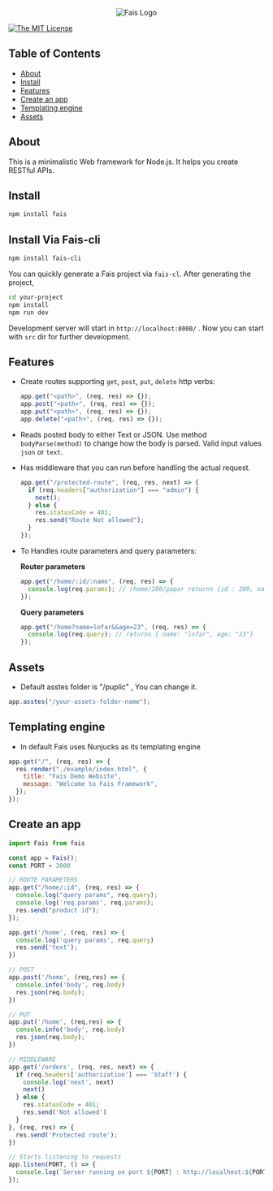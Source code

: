 <p align="center">
  <img src="https://github.com/Ekbal41/Fais/assets/103681582/6843a36d-674a-4d03-a071-cfbcdfd6e2cb" alt="Fais Logo"/>
</p>


[![The MIT License](https://img.shields.io/badge/license-MIT-orange.svg?color=blue&style=flat-square)](http://opensource.org/licenses/MIT)

## Table of Contents

- [About](#about)
- [Install](#install)
- [Features](#features)
- [Create an app](#create-an-app)
- [Templating engine](#templating-engine)
- [Assets](#assets)

## About

This is a minimalistic Web framework for Node.js. It helps you create RESTful APIs.

## Install

```bash
npm install fais
```
## Install Via Fais-cli

```bash
npm install fais-cli
```
You can quickly generate a Fais project via `fais-cl`. After generating the project,

```bash
cd your-project
npm install
npm run dev
```

Development server will start in `http://localhost:8000/` . Now you can start with `src` dir for further development.

## Features

- Create routes supporting `get`, `post`, `put`, `delete` http verbs:

  ```javascript
  app.get("<path>", (req, res) => {});
  app.post("<path>", (req, res) => {});
  app.put("<path>", (req, res) => {});
  app.delete("<path>", (req, res) => {});
  ```

- Reads posted body to either Text or JSON. Use method `bodyParse(method)` to change how the body is parsed. Valid input values `json` or `text`.
- Has middleware that you can run before handling the actual request.

  ```javascript
  app.get("/protected-route", (req, res, next) => {
    if (req.headers["authorization"] === "admin") {
      next();
    } else {
      res.statusCode = 401;
      res.send("Route Not allowed");
    }
  });
  ```

- To Handles route parameters and query parameters:

  **Router parameters**

  ```javascript
  app.get("/home/:id/:name", (req, res) => {
    console.log(req.params); // /home/200/papar returns {id : 200, name : papar}
  });
  ```

  **Query parameters**

  ```javascript
  app.get("/home?name=lofar&&age=23", (req, res) => {
    console.log(req.query); // returns { name: "lofar", age: "23"}
  });
  ```

## Assets

- Default asstes folder is "/puplic" , You can change it.

```javascript
app.asstes("/your-assets-folder-name");
```

## Templating engine

- In default Fais uses Nunjucks as its templating engine

```javascript
app.get("/", (req, res) => {
  res.render("./example/index.html", {
    title: "Fais Demo Website",
    message: "Welcome to Fais Framework",
  });
});
```

## Create an app

```javascript
import Fais from fais

const app = Fais();
const PORT = 3000

// ROUTE PARAMETERS
app.get("/home/:id", (req, res) => {
  console.log("query params", req.query);
  console.log('req.params', req.params);
  res.send("product id");
});

app.get('/home', (req, res) => {
  console.log('query params', req.query)
  res.send('text');
})

// POST
app.post('/home', (req,res) => {
  console.info('body', req.body)
  res.json(req.body);
})

// PUT
app.put('/home', (req,res) => {
  console.info('body', req.body)
  res.json(req.body);
})

// MIDDLEWARE
app.get('/orders', (req, res, next) => {
  if (req.headers['authorization'] === 'Staff') {
    console.log('next', next)
    next()
  } else {
    res.statusCode = 401;
    res.send('Not allowed')
  }
}, (req, res) => {
  res.send('Protected route');
})

// Starts listening to requests
app.listen(PORT, () => {
  console.log(`Server running on port ${PORT} : http://localhost:${PORT}`);
});
```
